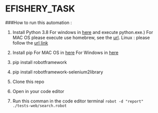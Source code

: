 # EFISHERY_TASK
###How to run this automation :
1. Install Python 3.8 
   For windows in [here](https://www.python.org/downloads/windows/) and execute python.exe.)
   For MAC OS please execute use homebrew, see the [url](https://docs.python-guide.org/starting/install3/osx/).
   Linux : please follow the [url link](https://docs.python-guide.org/starting/install3/linux/)

2. Install pip 
   For MAC OS in [here](https://www.geeksforgeeks.org/how-to-install-pip-in-macos/)
   For Windows in [here](https://www.geeksforgeeks.org/how-to-install-pip-on-windows/)

3. pip install robotframework

4. pip install robotframework-selenium2library

5. Clone this repo

6. Open in your code editor

7. Run this comman in the code editor terminal `robot -d "report" ./tests-web/search.robot`
